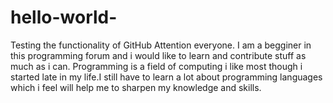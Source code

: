 # hello-world-
Testing the functionality of GitHub
Attention everyone. I am a begginer in this programming forum and i would like to learn and contribute  stuff as much as i can. Programming is a field of computing i like most though i started late in my life.I still have to learn a lot about programming languages which i feel will help me to sharpen my knowledge and skills.
